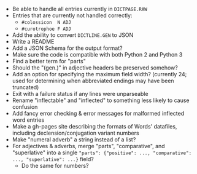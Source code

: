 - Be able to handle all entries currently in `DICTPAGE.RAW`
- Entries that are currently not handled correctly:
    - `#colossicon  N ADJ`
    - `#curotrophoe F ADJ`
- Add the ability to convert `DICTLINE.GEN` to JSON
- Write a README
- Add a JSON Schema for the output format?
- Make sure the code is compatible with both Python 2 and Python 3
- Find a better term for "parts"
- Should the "(gen.)" in adjective headers be preserved somehow?
- Add an option for specifying the maximum field width? (currently 24; used for
  determining when abbreviated endings may have been truncated)
- Exit with a failure status if any lines were unparseable
- Rename "inflectable" and "inflected" to something less likely to cause
  confusion
- Add fancy error checking & error messages for malformed inflected word
  entries
- Make a gh-pages site describing the formats of Words' datafiles, including
  declension/conjugation variant numbers
- Make "numeral adverb" a string instead of a list?
- For adjectives & adverbs, merge "parts", "comparative", and "superlative"
  into a single `"parts": {"positive": ..., "comparative": ..., "superlative":
  ...}` field?
    - Do the same for numbers?
